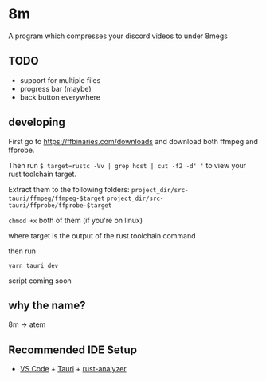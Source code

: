 # 8m

A program which compresses your discord videos to under 8megs

## TODO

- support for multiple files
- progress bar (maybe)
- back button everywhere

## developing

First go to https://ffbinaries.com/downloads and download both ffmpeg and ffprobe.

Then run `$ target=rustc -Vv | grep host | cut -f2 -d' '` to view your rust toolchain target.

Extract them to the following folders:
`project_dir/src-tauri/ffmpeg/ffmpeg-$target`
`project_dir/src-tauri/ffprobe/ffprobe-$target`

`chmod +x` both of them (if you're on linux)

where target is the output of the rust toolchain command

then run

`yarn tauri dev`

script coming soon

## why the name?

8m -> atem

## Recommended IDE Setup

- [VS Code](https://code.visualstudio.com/) + [Tauri](https://marketplace.visualstudio.com/items?itemName=tauri-apps.tauri-vscode) + [rust-analyzer](https://marketplace.visualstudio.com/items?itemName=rust-lang.rust-analyzer)

